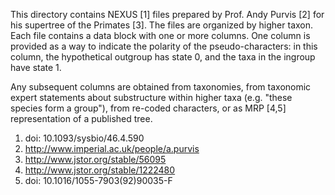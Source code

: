 This directory contains NEXUS [1] files prepared by Prof. Andy Purvis [2] for his 
supertree of the Primates [3]. The files are organized by higher taxon. Each file contains
a data block with one or more columns. One column is provided as a way to indicate the
polarity of the pseudo-characters: in this column, the hypothetical outgroup has state 0,
and the taxa in the ingroup have state 1. 

Any subsequent columns are obtained from taxonomies, from taxonomic expert statements 
about substructure within higher taxa (e.g. "these species form a group"), from re-coded
characters, or as MRP [4,5] representation of a published tree.

1. doi: 10.1093/sysbio/46.4.590
2. http://www.imperial.ac.uk/people/a.purvis
3. http://www.jstor.org/stable/56095
4. http://www.jstor.org/stable/1222480
5. doi: 10.1016/1055-7903(92)90035-F